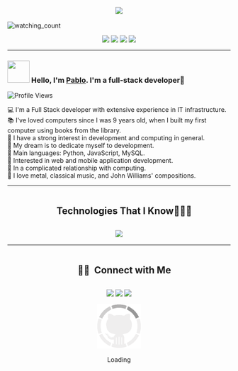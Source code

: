 
<!-- Typing SVG by DenverCoder1 - https://github.com/DenverCoder1/readme-typing-svg -->
<p align="center">
  <a href="https://github.com/DenverCoder1/readme-typing-svg"><img src="https://readme-typing-svg.herokuapp.com?lines=En+un+mundo+de+ceros+y+unos;soy+un+programador+tratando;de+compilar+mi+existencia+🤙🏻%20&center=true&width=500&height=65"></a>
</p>

<p align="left"> 
<img src="https://komarev.com/ghpvc/?username=OvinduWijethunge&color=orange" alt="watching_count" />
 </p>
 <p align="center">
<img src="https://img.shields.io/badge/Age-41-orange" />
  <img src="https://img.shields.io/badge/Focus-Fullstack developer-yellow" />
  <img src="https://img.shields.io/badge/Lives-Argentina-yellow" />
  <img src="https://img.shields.io/badge/Languages-English%20%26%20spanish-yellow" />
</p>

------------------------------------------------------------------------------------------------------------------------------------------------------------
### <img src="https://i.pinimg.com/originals/00/4b/17/004b173f6e3d6843df10114e087f30a8.gif" width="50" height="50" /> Hello, I'm [Pablo](https://pablopresas.com). I'm a full-stack developer👋
![Profile Views](https://hits.seeyoufarm.com/api/count/incr/badge.svg?url=https://github.com/MikeOwino/&title=Profile%20Views)
 

💻 I'm a Full Stack developer with extensive experience in IT infrastructure.<br>
📚 I've loved computers since I was 9 years old, when I built my first computer using books from the library.<br>
📝 I have a strong interest in development and computing in general.<br>
🔭 My dream is to dedicate myself to development.<br>
🌟 Main languages: Python, JavaScript, MySQL.<br>
🚩 Interested in web and mobile application development.<br>
💖 In a complicated relationship with computing.<br>
🎵 I love metal, classical music, and John Williams' compositions.











------------------------------------------------------------------------------------------------------------------------------------------------------------

<!--h1 without bottom border-->
<div id="user-content-toc">
  <ul align="center">
    <summary><h2 style="display: inline-block">Technologies That I Know👨🏻‍💻
  </ul>
</div>
<!--tech stack icons-->
<p align="center">
  <a href="https://skillicons.dev">
    <img src="https://skillicons.dev/icons?i=git,github,html,css,js,python,nodejs,react,sass,bootstrap,tailwind,ts,docker,mongodb,mysql,linux,vscode,discord,figma,ps,ai" />
  </a>
</p>

------------------------------------------------------------------------------------------------------------------------------------------------------------

<ul align="center">
    <summary><h2 style="display: inline-block">🤝🏻 &nbsp;Connect with Me
</ul>

<p align="center">
<a href="https://www.pablopresas.com"><img src="https://img.shields.io/badge/-pablopresas-3423A6?style=flat&logo=Google-Chrome&logoColor=white"/></a>
<a href="https://www.linkedin.com/in/pablo-presas/"><img src="https://img.shields.io/badge/-Pablo%20Presas-0077B5?style=flat&logo=Linkedin&logoColor=white"/></a>
<a href="https://instagram.com/pablo.alejandro.presas/"><img src="https://img.shields.io/badge/-@pablo.alejandro.presas-E4405F?style=flat&logo=Instagram&logoColor=white"/></a>
</p>
<div align=center>
        <img src="https://raw.githubusercontent.com/AhmedFathyDev/AhmedFathyDev/main/GitHub.gif" alt="GitHub Octocat Logo" height="100">
        <p>Loading</p>
    </div>


<!---
PabloPresas/PabloPresas is a ✨ special ✨ repository because its `README.md` (this file) appears on your GitHub profile.
You can click the Preview link to take a look at your changes.
--->
